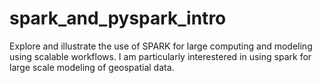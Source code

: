 # spark_and_pyspark_intro

Explore and illustrate the use of SPARK for large computing and modeling using scalable workflows. I am particularly interestered in using spark for large scale modeling of geospatial data.
